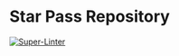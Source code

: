 # Star Pass Repository

[![Super-Linter](https://github.com/rcrderby/star_pass/actions/workflows/lint-files.yml/badge.svg)](https://github.com/marketplace/actions/super-linter)